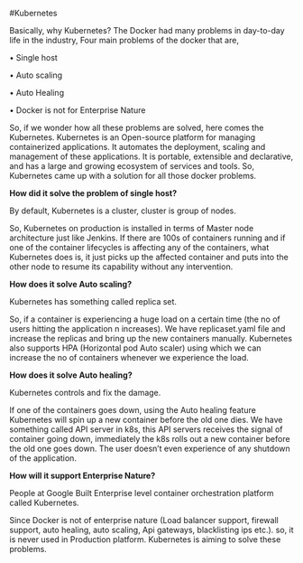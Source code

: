 #Kubernetes

Basically, why Kubernetes?
The Docker had many problems in day-to-day life in the industry,
Four main problems of the docker that are,

•	Single host

•	Auto scaling

•	Auto Healing

•	Docker is not for Enterprise Nature

So, if we wonder how all these problems are solved, here comes the Kubernetes.
Kubernetes is an Open-source platform for managing containerized applications. It automates the deployment, scaling and management of these applications. It is portable, extensible and declarative, and has a large and growing ecosystem of services and tools. 
So, Kubernetes came up with a solution for all those docker problems.

**How did it solve the problem of single host?**

By default, Kubernetes is a cluster, cluster is group of nodes. 

So, Kubernetes on production is installed in terms of Master node architecture just like Jenkins. 
If there are 100s of containers running and if one of the container lifecycles is affecting any of the containers, what Kubernetes does is, it just picks up the affected container and puts into the other node to resume its capability without any intervention.

**How does it solve Auto scaling?**

Kubernetes has something called replica set.

So, if a container is experiencing a huge load on a certain time (the no of users hitting the application n increases). We have replicaset.yaml file and increase the replicas and bring up the new containers manually. Kubernetes also supports HPA (Horizontal pod Auto scaler) using which we can increase the no of containers whenever we experience the load.

**How does it solve Auto healing?**

Kubernetes controls and fix the damage.

If one of the containers goes down, using the Auto healing feature Kubernetes will spin up a new container before the old one dies.
We have something called API server in k8s, this API servers receives the signal of container going down, immediately the k8s rolls out a new container before the old one goes down. The user doesn’t even experience of any shutdown of the application.

**How will it support Enterprise Nature?**

People at Google Built Enterprise level container orchestration platform called Kubernetes.

Since Docker is not of enterprise nature (Load balancer support, firewall support, auto healing, auto scaling, Api gateways, blacklisting ips etc.). so, it is never used in Production platform. Kubernetes is aiming to solve these problems.
